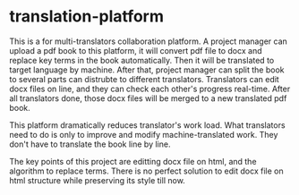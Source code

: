 # translation-platform

This is a for multi-translators collaboration platform. A project manager can upload a pdf book to this platform, 
it will convert pdf file to docx and replace key terms in the book automatically. Then it will be translated to target language
by machine. After that, project manager can split the book to several parts can distrubte to different translators.
Translators can edit docx files on line, and they can check each other's progress real-time. After all translators done, those docx files will be merged to a new translated pdf book.

This platform dramatically reduces translator's work load. What translators need to do is only to improve and modify
machine-translated work. They don't have to translate the book line by line.

The key points of this project are editting docx file on html, and the algorithm to replace terms. There is no perfect solution
to edit docx file on html structure while preserving its style till now.


